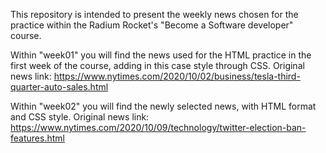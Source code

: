 This repository is intended to present the weekly news chosen for the practice within the Radium Rocket's "Become a Software developer" course.

Within "week01" you will find the news used for the HTML practice in the first week of the course, adding in this case style through CSS. Original news link: https://www.nytimes.com/2020/10/02/business/tesla-third-quarter-auto-sales.html


Within "week02" you will find the newly selected news, with HTML format and CSS style. Original news link: https://www.nytimes.com/2020/10/09/technology/twitter-election-ban-features.html
